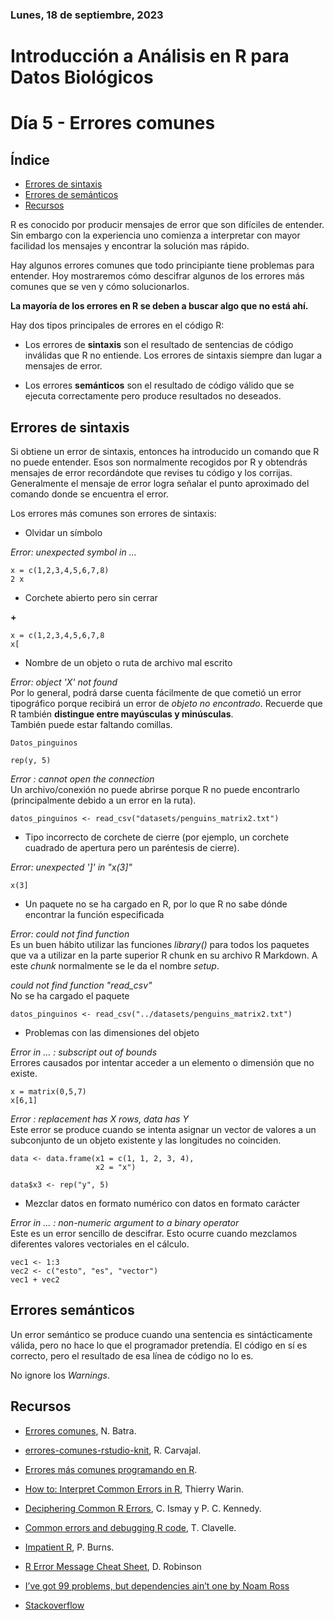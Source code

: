 ### Lunes, 18 de septiembre, 2023
# Introducción a Análisis en R para Datos Biológicos
# Día 5 - Errores comunes

## Índice
- [Errores de sintaxis](#sintaxis)
- [Errores de semánticos](#semantica)
- [Recursos](#recursos)


R es conocido por producir mensajes de error que son difíciles de entender. Sin embargo con la experiencia uno comienza a interpretar con mayor facilidad los mensajes y encontrar la solución mas rápido.

Hay algunos errores comunes que todo principiante tiene problemas para entender. Hoy mostraremos cómo descifrar algunos de los errores más comunes que se ven y cómo solucionarlos.

**La mayoría de los errores en R se deben a buscar algo que no está ahí.**


Hay dos tipos principales de errores en el código R:

- Los errores de **sintaxis** son el resultado de sentencias de código inválidas que R no entiende. Los errores de sintaxis siempre dan lugar a mensajes de error.

- Los errores **semánticos** son el resultado de código válido que se ejecuta correctamente pero produce resultados no deseados.


## Errores de sintaxis <a name = "sintaxis"></a>

Si obtiene un error de sintaxis, entonces ha introducido un comando que R no puede entender. Esos son normalmente recogidos por R y obtendrás mensajes de error recordándote que revises tu código y los corrijas. Generalmente el mensaje de error logra señalar el punto aproximado del comando donde se encuentra el error.

Los errores más comunes son errores de sintaxis:

- Olvidar un símbolo

*Error: unexpected symbol in ...*
```{r}
x = c(1,2,3,4,5,6,7,8)
2 x
```
- Corchete abierto pero sin cerrar

**+**

```{r}
x = c(1,2,3,4,5,6,7,8
x[
```

- Nombre de un objeto o ruta de archivo mal escrito


*Error: object 'X' not found*
<br>
Por lo general, podrá darse cuenta fácilmente de que cometió un error tipográfico porque recibirá un error de *objeto no encontrado*. Recuerde que R también **distingue entre mayúsculas y minúsculas**.
<br>
También puede estar faltando comillas.
```{r}
Datos_pinguinos
```

```{r}
rep(y, 5)
```


*Error : cannot open the connection*
<br>
Un archivo/conexión no puede abrirse porque R no puede encontrarlo (principalmente debido a un error en la ruta).
```{r}
datos_pinguinos <- read_csv("datasets/penguins_matrix2.txt")
```


- Tipo incorrecto de corchete de cierre (por ejemplo, un corchete cuadrado de apertura pero un paréntesis de cierre).

*Error: unexpected ']' in "x(3]"*
```{r}
x(3]
```


- Un paquete no se ha cargado en R, por lo que R no sabe dónde encontrar la función especificada

*Error: could not find function*
<br>
Es un buen hábito utilizar las funciones *library()* para todos los paquetes que va a utilizar en la parte superior R chunk en su archivo R Markdown. A este *chunk* normalmente se le da el nombre *setup*.

*could not find function "read_csv"*
<br>
No se ha cargado el paquete
```{r}
datos_pinguinos <- read_csv("../datasets/penguins_matrix2.txt")
```


- Problemas con las dimensiones del objeto

*Error in ... : subscript out of bounds*
<br>
Errores causados por intentar acceder a un elemento o dimensión que no existe.

```{r}
x = matrix(0,5,7)
x[6,1]
```

*Error : replacement has X rows, data has Y*
<br>
Este error se produce cuando se intenta asignar un vector de valores a un subconjunto de un objeto existente y las longitudes no coinciden.
```{r}
data <- data.frame(x1 = c(1, 1, 2, 3, 4),
                   x2 = "x")

data$x3 <- rep("y", 5)
```




- Mezclar datos en formato numérico con datos en formato carácter

*Error in ... : non-numeric argument to a binary operator*
<br>
Este es un error sencillo de descifrar. Esto ocurre cuando mezclamos diferentes valores vectoriales en el cálculo.

```{r}
vec1 <- 1:3
vec2 <- c("esto", "es", "vector")
vec1 + vec2
```

## Errores semánticos <a name = "semantica"></a>

Un error semántico se produce cuando una sentencia es sintácticamente válida, pero no hace lo que el programador pretendía. El código en sí es correcto, pero el resultado de esa línea de código no lo es.

No ignore los *Warnings*.



## Recursos <a name = "recursos"></a>

- [Errores comunes](https://epirhandbook.com/es/common-errors.html), N. Batra.

- [errores-comunes-rstudio-knit](https://gist.github.com/rocarvaj/0cdd45ad48f3754335a059d0e3cca1bd), R. Carvajal.

- [Errores más comunes programando en R](https://programacion-en-r.webnode.es/errores-comunes/).

- [How to: Interpret Common Errors in R](https://warin.ca/posts/rcourse-howto-interpretcommonerrors/), Thierry Warin.

- [Deciphering Common R Errors](https://ismayc.github.io/rbasics-book/6-errors.html), C. Ismay y P. C. Kennedy.

- [Common errors and debugging R code](https://www.tylerclavelle.com/code/2018/debug/), T. Clavelle.

- [Impatient R](https://www.burns-stat.com/documents/tutorials/impatient-r/), P. Burns.

- [R Error Message Cheat Sheet](http://varianceexplained.org/courses/errors/), D. Robinson 

- [I’ve got 99 problems, but dependencies ain’t one by Noam Ross](https://github.com/noamross/zero-dependency-problems)

- [Stackoverflow](https://stackoverflow.com/)






